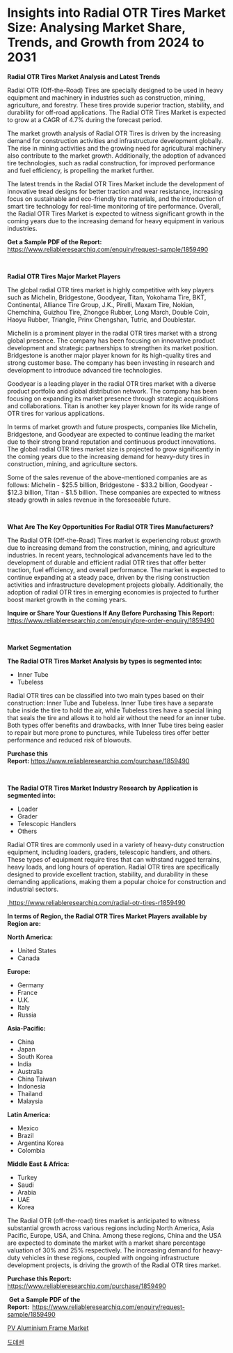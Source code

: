 <p><h1>Insights into Radial OTR Tires Market Size: Analysing Market Share, Trends, and Growth from 2024 to 2031</h1></p><p><strong>Radial OTR Tires Market Analysis and Latest Trends</strong></p>
<p><p>Radial OTR (Off-the-Road) Tires are specially designed to be used in heavy equipment and machinery in industries such as construction, mining, agriculture, and forestry. These tires provide superior traction, stability, and durability for off-road applications. The Radial OTR Tires Market is expected to grow at a CAGR of 4.7% during the forecast period.</p><p>The market growth analysis of Radial OTR Tires is driven by the increasing demand for construction activities and infrastructure development globally. The rise in mining activities and the growing need for agricultural machinery also contribute to the market growth. Additionally, the adoption of advanced tire technologies, such as radial construction, for improved performance and fuel efficiency, is propelling the market further.</p><p>The latest trends in the Radial OTR Tires Market include the development of innovative tread designs for better traction and wear resistance, increasing focus on sustainable and eco-friendly tire materials, and the introduction of smart tire technology for real-time monitoring of tire performance. Overall, the Radial OTR Tires Market is expected to witness significant growth in the coming years due to the increasing demand for heavy equipment in various industries.</p></p>
<p><strong>Get a Sample PDF of the Report:&nbsp;</strong> <a href="https://www.reliableresearchiq.com/enquiry/request-sample/1859490">https://www.reliableresearchiq.com/enquiry/request-sample/1859490</a></p>
<p>&nbsp;</p>
<p><strong>Radial OTR Tires Major Market Players</strong></p>
<p><p>The global radial OTR tires market is highly competitive with key players such as Michelin, Bridgestone, Goodyear, Titan, Yokohama Tire, BKT, Continental, Alliance Tire Group, J.K., Pirelli, Maxam Tire, Nokian, Chemchina, Guizhou Tire, Zhongce Rubber, Long March, Double Coin, Haoyu Rubber, Triangle, Prinx Chengshan, Tutric, and Doublestar.</p><p>Michelin is a prominent player in the radial OTR tires market with a strong global presence. The company has been focusing on innovative product development and strategic partnerships to strengthen its market position. Bridgestone is another major player known for its high-quality tires and strong customer base. The company has been investing in research and development to introduce advanced tire technologies.</p><p>Goodyear is a leading player in the radial OTR tires market with a diverse product portfolio and global distribution network. The company has been focusing on expanding its market presence through strategic acquisitions and collaborations. Titan is another key player known for its wide range of OTR tires for various applications.</p><p>In terms of market growth and future prospects, companies like Michelin, Bridgestone, and Goodyear are expected to continue leading the market due to their strong brand reputation and continuous product innovations. The global radial OTR tires market size is projected to grow significantly in the coming years due to the increasing demand for heavy-duty tires in construction, mining, and agriculture sectors.</p><p>Some of the sales revenue of the above-mentioned companies are as follows: Michelin - $25.5 billion, Bridgestone - $33.2 billion, Goodyear - $12.3 billion, Titan - $1.5 billion. These companies are expected to witness steady growth in sales revenue in the foreseeable future.</p></p>
<p>&nbsp;</p>
<p><strong>What Are The Key Opportunities For Radial OTR Tires Manufacturers?</strong></p>
<p><p>The Radial OTR (Off-the-Road) Tires market is experiencing robust growth due to increasing demand from the construction, mining, and agriculture industries. In recent years, technological advancements have led to the development of durable and efficient radial OTR tires that offer better traction, fuel efficiency, and overall performance. The market is expected to continue expanding at a steady pace, driven by the rising construction activities and infrastructure development projects globally. Additionally, the adoption of radial OTR tires in emerging economies is projected to further boost market growth in the coming years.</p></p>
<p><strong>Inquire or Share Your Questions If Any Before Purchasing This Report:</strong> <a href="https://www.reliableresearchiq.com/enquiry/pre-order-enquiry/1859490">https://www.reliableresearchiq.com/enquiry/pre-order-enquiry/1859490</a></p>
<p>&nbsp;</p>
<p><strong>Market Segmentation</strong></p>
<p><strong>The Radial OTR Tires Market Analysis by types is segmented into:</strong></p>
<p><ul><li>Inner Tube</li><li>Tubeless</li></ul></p>
<p><p>Radial OTR tires can be classified into two main types based on their construction: Inner Tube and Tubeless. Inner Tube tires have a separate tube inside the tire to hold the air, while Tubeless tires have a special lining that seals the tire and allows it to hold air without the need for an inner tube. Both types offer benefits and drawbacks, with Inner Tube tires being easier to repair but more prone to punctures, while Tubeless tires offer better performance and reduced risk of blowouts.</p></p>
<p><strong>Purchase this Report:&nbsp;</strong><a href="https://www.reliableresearchiq.com/purchase/1859490">https://www.reliableresearchiq.com/purchase/1859490</a></p>
<p>&nbsp;</p>
<p><strong>The Radial OTR Tires Market Industry Research by Application is segmented into:</strong></p>
<p><ul><li>Loader</li><li>Grader</li><li>Telescopic Handlers</li><li>Others</li></ul></p>
<p><p>Radial OTR tires are commonly used in a variety of heavy-duty construction equipment, including loaders, graders, telescopic handlers, and others. These types of equipment require tires that can withstand rugged terrains, heavy loads, and long hours of operation. Radial OTR tires are specifically designed to provide excellent traction, stability, and durability in these demanding applications, making them a popular choice for construction and industrial sectors.</p></p>
<p><a href="https://www.reliableresearchiq.com/radial-otr-tires-r1859490">&nbsp;https://www.reliableresearchiq.com/radial-otr-tires-r1859490</a></p>
<p><strong>In terms of Region, the Radial OTR Tires Market Players available by Region are:</strong></p>
<p>
    <p> <strong> North America: </strong>
        <ul>
            <li>United States</li>
            <li>Canada</li>
        </ul>
        </p> 
    <p> <strong> Europe: </strong>
        <ul>
            <li>Germany</li>
            <li>France</li>
            <li>U.K.</li>
            <li>Italy</li>
            <li>Russia</li>
        </ul>
        </p> 
    <p> <strong> Asia-Pacific: </strong>
        <ul>
            <li>China</li>
            <li>Japan</li>
            <li>South Korea</li>
            <li>India</li>
            <li>Australia</li>
            <li>China Taiwan</li>
            <li>Indonesia</li>
            <li>Thailand</li>
            <li>Malaysia</li>
        </ul>
        </p> 
    <p> <strong> Latin America: </strong>
        <ul>
            <li>Mexico</li>
            <li>Brazil</li>
            <li>Argentina Korea</li>
            <li>Colombia</li>
        </ul>
        </p> 
    <p> <strong> Middle East & Africa: </strong>
        <ul>
            <li>Turkey</li>
            <li>Saudi</li>
            <li>Arabia</li>
            <li>UAE</li>
            <li>Korea</li>
        </ul>
    </p>
    </p>
<p><p>The Radial OTR (off-the-road) tires market is anticipated to witness substantial growth across various regions including North America, Asia Pacific, Europe, USA, and China. Among these regions, China and the USA are expected to dominate the market with a market share percentage valuation of 30% and 25% respectively. The increasing demand for heavy-duty vehicles in these regions, coupled with ongoing infrastructure development projects, is driving the growth of the Radial OTR tires market.</p></p>
<p><strong>Purchase this Report: </strong><a href="https://www.reliableresearchiq.com/purchase/1859490">https://www.reliableresearchiq.com/purchase/1859490</a></p>
<p>&nbsp;<strong>Get a Sample PDF of the Report:&nbsp;&nbsp;</strong><a href="https://www.reliableresearchiq.com/enquiry/request-sample/1859490">https://www.reliableresearchiq.com/enquiry/request-sample/1859490</a></p>
<p><strong></strong></p>
<p><p><a href="https://github.com/muhammadasraf467/Market-Research-Report-List-1/blob/main/pv-aluminium-frame-market.md">PV Aluminium Frame Market</a></p><p><a href="https://github.com/hxzi07639916/Market-Research-Report-List-3/blob/main/55572233675.md">도데센</a></p></p>